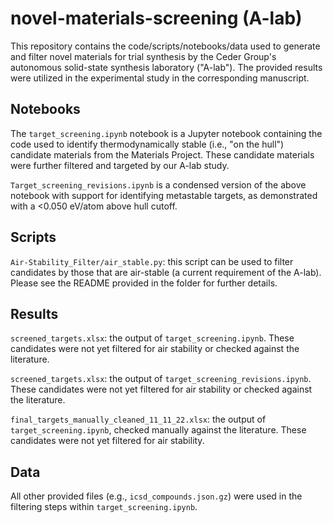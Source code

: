 # novel-materials-screening (A-lab)
This repository contains the code/scripts/notebooks/data used to generate and filter novel materials for trial synthesis by the Ceder Group's autonomous solid-state synthesis laboratory ("A-lab"). The provided results were utilized in the experimental study in the corresponding manuscript.

## Notebooks

The `target_screening.ipynb` notebook is a Jupyter notebook containing the code used to identify thermodynamically stable (i.e., "on the hull") candidate materials from the Materials Project. These candidate materials were further filtered and targeted by our A-lab study.

`Target_screening_revisions.ipynb` is a condensed version of the above notebook with support for identifying metastable targets, as demonstrated with a <0.050 eV/atom above hull cutoff.

## Scripts
`Air-Stability_Filter/air_stable.py`: this script can be used to filter candidates by those that are air-stable (a current requirement of the A-lab). Please see the README provided in the folder for further details.

## Results

`screened_targets.xlsx`: the output of `target_screening.ipynb`. These candidates were not yet filtered for air stability or checked against the literature.

`screened_targets.xlsx`: the output of `target_screening_revisions.ipynb`. These candidates were not yet filtered for air stability or checked against the literature.

`final_targets_manually_cleaned_11_11_22.xlsx`: the output of `target_screening.ipynb`, checked manually against the literature. These candidates were not yet filtered for air stability.

## Data
All other provided files (e.g., `icsd_compounds.json.gz`) were used in the filtering steps within `target_screening.ipynb`.



